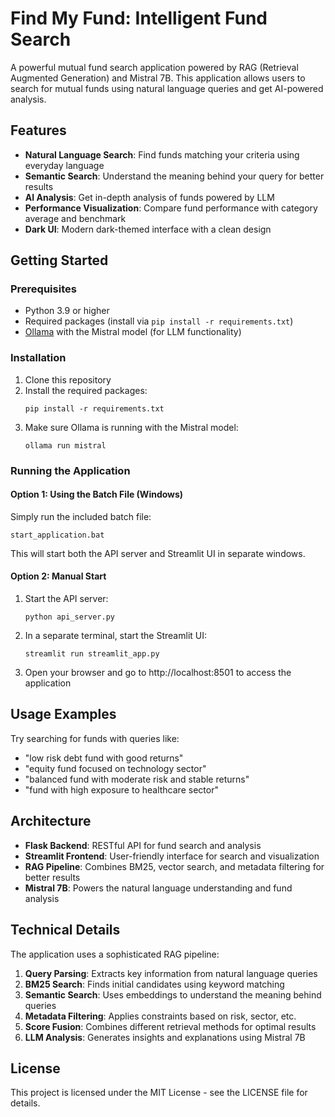 # Find My Fund: Intelligent Fund Search

A powerful mutual fund search application powered by RAG (Retrieval Augmented Generation) and Mistral 7B. This application allows users to search for mutual funds using natural language queries and get AI-powered analysis.

## Features

- **Natural Language Search**: Find funds matching your criteria using everyday language
- **Semantic Search**: Understand the meaning behind your query for better results
- **AI Analysis**: Get in-depth analysis of funds powered by LLM
- **Performance Visualization**: Compare fund performance with category average and benchmark
- **Dark UI**: Modern dark-themed interface with a clean design

## Getting Started

### Prerequisites

- Python 3.9 or higher
- Required packages (install via `pip install -r requirements.txt`)
- [Ollama](https://ollama.ai/) with the Mistral model (for LLM functionality)

### Installation

1. Clone this repository
2. Install the required packages:
   ```
   pip install -r requirements.txt
   ```
3. Make sure Ollama is running with the Mistral model:
   ```
   ollama run mistral
   ```

### Running the Application

#### Option 1: Using the Batch File (Windows)

Simply run the included batch file:
```
start_application.bat
```

This will start both the API server and Streamlit UI in separate windows.

#### Option 2: Manual Start

1. Start the API server:
   ```
   python api_server.py
   ```
   
2. In a separate terminal, start the Streamlit UI:
   ```
   streamlit run streamlit_app.py
   ```

3. Open your browser and go to http://localhost:8501 to access the application

## Usage Examples

Try searching for funds with queries like:
- "low risk debt fund with good returns"
- "equity fund focused on technology sector"
- "balanced fund with moderate risk and stable returns"
- "fund with high exposure to healthcare sector"

## Architecture

- **Flask Backend**: RESTful API for fund search and analysis
- **Streamlit Frontend**: User-friendly interface for search and visualization
- **RAG Pipeline**: Combines BM25, vector search, and metadata filtering for better results
- **Mistral 7B**: Powers the natural language understanding and fund analysis

## Technical Details

The application uses a sophisticated RAG pipeline:

1. **Query Parsing**: Extracts key information from natural language queries
2. **BM25 Search**: Finds initial candidates using keyword matching
3. **Semantic Search**: Uses embeddings to understand the meaning behind queries
4. **Metadata Filtering**: Applies constraints based on risk, sector, etc.
5. **Score Fusion**: Combines different retrieval methods for optimal results
6. **LLM Analysis**: Generates insights and explanations using Mistral 7B

## License

This project is licensed under the MIT License - see the LICENSE file for details. 